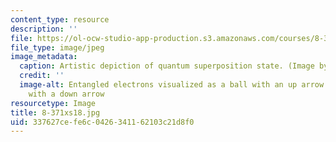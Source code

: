 ```yaml
---
content_type: resource
description: ''
file: https://ol-ocw-studio-app-production.s3.amazonaws.com/courses/8-371x-quantum-information-science-ii-spring-2018/337627cefe6c0426341162103c21d8f0_8-371xs18.jpg
file_type: image/jpeg
image_metadata:
  caption: Artistic depiction of quantum superposition state. (Image by Isaac Chuang.)
  credit: ''
  image-alt: Entangled electrons visualized as a ball with an up arrow and a ball
    with a down arrow
resourcetype: Image
title: 8-371xs18.jpg
uid: 337627ce-fe6c-0426-3411-62103c21d8f0
---
```


